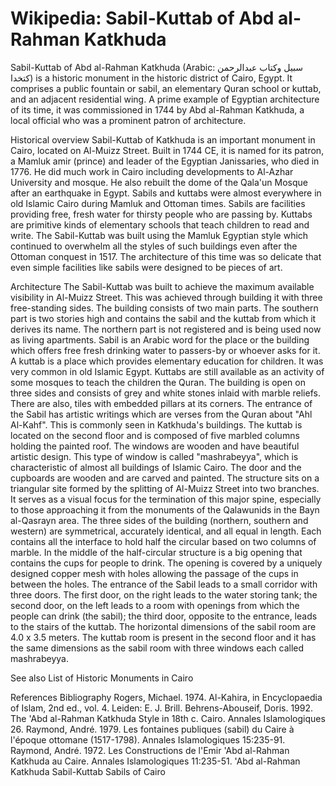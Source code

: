 
# Wikipedia: Sabil-Kuttab of Abd al-Rahman Katkhuda
Sabil-Kuttab of Abd al-Rahman Katkhuda (Arabic: سبيل وكتاب عبدالرحمن كتخدا) is a historic monument in the historic district of Cairo, Egypt. It comprises a public fountain or sabil, an elementary Quran school or kuttab, and an adjacent residential wing. A prime example of Egyptian architecture of its time, it was commissioned in 1744 by Abd al-Rahman Katkhuda, a local official who was a prominent patron of architecture.

Historical overview
Sabil-Kuttab of Katkhuda is an important monument in Cairo, located on Al-Muizz Street. Built in 1744 CE, it is named for its patron, a Mamluk amir (prince) and leader of the Egyptian Janissaries, who died in 1776. He did much work in Cairo including developments to Al-Azhar University and mosque. He also rebuilt the dome of the Qala'un Mosque after an earthquake in Egypt.
Sabils and kuttabs were almost everywhere in old Islamic Cairo during Mamluk and Ottoman times. Sabils are facilities providing free, fresh water for thirsty people who are passing by. Kuttabs are primitive kinds of elementary schools that teach children to read and write.
The Sabil-Kuttab was built using the Mamluk Egyptian style which continued to overwhelm all the styles of such buildings even after the Ottoman conquest in 1517. The architecture of this time was so delicate that even simple facilities like sabils were designed to be pieces of art.

Architecture
The Sabil-Kuttab was built to achieve the maximum available visibility in Al-Muizz Street. This was achieved through building it with three free-standing sides.
The building consists of two main parts. The southern part is two stories high and contains the sabil and the kuttab from which it derives its name. The northern part is not registered and is being used now as living apartments. Sabil is an Arabic word for the place or the building which offers free fresh drinking water to passers-by or whoever asks for it. A kuttab is a place which provides elementary education for children. It was very common in old Islamic Egypt. Kuttabs are still available as an activity of some mosques to teach the children the Quran.
The building is open on three sides and consists of grey and white stones inlaid with marble reliefs. There are also, tiles with embedded pillars at its corners.
The entrance of the Sabil has artistic writings which are verses from the Quran about "Ahl Al-Kahf". This is commonly seen in Katkhuda's buildings.
The kuttab is located on the second floor and is composed of five marbled columns holding the painted roof. The windows are wooden and have beautiful artistic design. This type of window is called "mashrabeyya", which is characteristic of almost all buildings of Islamic Cairo. The door and the cupboards are wooden and are carved and painted.
The structure sits on a triangular site formed by the splitting of Al-Muizz Street into two branches. It serves as a visual focus for the termination of this major spine, especially to those approaching it from the monuments of the Qalawunids in the Bayn al-Qasrayn area.
The three sides of the building (northern, southern and western) are symmetrical, accurately identical, and all equal in length. Each contains all the interface to hold half the circular based on two columns of marble. In the middle of the half-circular structure is a big opening that contains the cups for people to drink. The opening is covered by a uniquely designed copper mesh with holes allowing the passage of the cups in between the holes.
The entrance of the Sabil leads to a small corridor with three doors. The first door, on the right leads to the water storing tank; the second door, on the left leads to a room with openings from which the people can drink (the sabil); the third door, opposite to the entrance, leads to the stairs of the kuttab. The horizontal dimensions of the sabil room are 4.0 x 3.5 meters.
The kuttab room is present in the second floor and it has the same dimensions as the sabil room with three windows each called mashrabeyya.

See also
List of Historic Monuments in Cairo

References
Bibliography
Rogers, Michael. 1974. Al-Kahira, in Encyclopaedia of Islam, 2nd ed., vol. 4. Leiden: E. J. Brill.
Behrens-Abouseif, Doris. 1992. The 'Abd al-Rahman Katkhuda Style in 18th c. Cairo. Annales Islamologiques 26.
Raymond, André. 1979. Les fontaines publiques (sabil) du Caire à l'époque ottomane (1517-1798). Annales Islamologiques 15:235-91.
Raymond, André. 1972. Les Constructions de l'Emir 'Abd al-Rahman Katkhuda au Caire. Annales Islamologiques 11:235-51.
'Abd al-Rahman Katkhuda Sabil-Kuttab
Sabils of Cairo